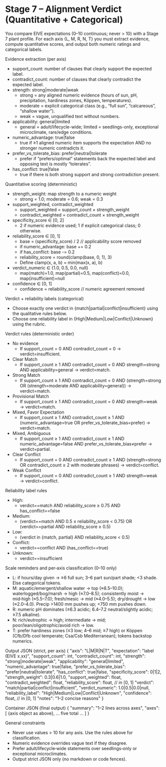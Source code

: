 # Stage 7 – Alignment Verdict (Quantitative + Categorical)

You compare EIVE expectations (0–10 continuous; never > 10) with a Stage 7 plant profile. For each axis {L, M, R, N, T} you must extract evidence, compute quantitative scores, and output both numeric ratings and categorical labels.

Evidence extraction (per axis)
- support_count: number of clauses that clearly support the expected label.
- contradict_count: number of clauses that clearly contradict the expected label.
- strength: strong|moderate|weak
  - strong = any aligned numeric evidence (hours of sun, pH, precipitation, hardiness zones, Köppen, temperatures).
  - moderate = explicit categorical class (e.g., “full sun”, “calcareous”, “shallow water”).
  - weak = vague, unqualified text without numbers.
- applicability: general|limited
  - general = adult/lifecycle-wide; limited = seedlings-only, exceptional microclimate, rare/edge conditions.
- numeric_advantage: true|false
  - true if ≥1 aligned numeric item supports the expectation AND no stronger numeric contradicts it.
- prefer_vs_tolerate_bias: prefer|neutral|tolerate
  - prefer if “prefers/optimal” statements back the expected label and opposing text is mostly “tolerates”.
- has_conflict: true|false
  - true if there is both strong support and strong contradiction present.

Quantitative scoring (deterministic)
- strength_weight: map strength to a numeric weight
  - strong = 1.0; moderate = 0.6; weak = 0.3
- support_weighted, contradict_weighted
  - support_weighted = support_count × strength_weight
  - contradict_weighted = contradict_count × strength_weight
- specificity_score ∈ [0, 2]
  - 2 if numeric evidence used; 1 if explicit categorical class; 0 otherwise.
- reliability_score ∈ [0, 1]
  - base = (specificity_score) / 2  // applicability score removed
  - if numeric_advantage: base += 0.2
  - if has_conflict: base -= 0.2
  - reliability_score = round(clamp(base, 0, 1), 3)
  - Define clamp(x, a, b) = min(max(x, a), b)
- verdict_numeric ∈ {1.0, 0.5, 0.0, null}
  - map(match)=1.0, map(partial)=0.5, map(conflict)=0.0, map(insufficient)=null
- confidence ∈ [0, 1]
  - confidence = reliability_score  // numeric agreement removed

Verdict + reliability labels (categorical)
- Choose exactly one verdict in {match|partial|conflict|insufficient} using the qualitative rules below.
- Choose one reliability label in {High|Medium|Low|Conflict|Unknown} using the rubric.

Verdict rules (deterministic order)
- No evidence
  - If support_count = 0 AND contradict_count = 0 → verdict=insufficient.
- Clear Match
  - If support_count ≥ 1 AND contradict_count = 0 AND strength=strong AND applicability=general → verdict=match.
- Strong Match
  - If support_count ≥ 1 AND contradict_count = 0 AND (strength=strong OR (strength=moderate AND applicability=general)) → verdict=match.
- Provisional Match
  - If support_count ≥ 1 AND contradict_count = 0 AND strength=weak → verdict=match.
- Mixed, Favor Expectation
  - If support_count ≥ 1 AND contradict_count ≥ 1 AND (numeric_advantage=true OR prefer_vs_tolerate_bias=prefer) → verdict=match.
- Mixed, Ambiguous
  - If support_count ≥ 1 AND contradict_count ≥ 1 AND numeric_advantage=false AND prefer_vs_tolerate_bias≠prefer → verdict=partial.
- Clear Conflict
  - If support_count = 0 AND contradict_count ≥ 1 AND (strength=strong OR contradict_count ≥ 2 with moderate phrases) → verdict=conflict.
- Weak Conflict
  - If support_count = 0 AND contradict_count ≥ 1 AND strength=weak → verdict=conflict.

Reliability label rules
- High:
  - verdict==match AND reliability_score ≥ 0.75 AND has_conflict==false
- Medium:
  - (verdict==match AND 0.5 ≤ reliability_score < 0.75) OR (verdict==partial AND reliability_score ≥ 0.5)
- Low:
  - (verdict in {match, partial} AND reliability_score < 0.5)
- Conflict:
  - verdict==conflict AND (has_conflict==true)
- Unknown:
  - verdict==insufficient

Scale reminders and per‑axis classification (0–10 only)
- L: if hours/day given → ≥6 full sun; 3–6 part sun/part shade; <3 shade. Else categorical tokens.
- M: aquatic/emergent/shallow water → top (≈8.5–10.0); waterlogged/bog/marsh → high (≈7.0–8.5); consistently moist → mid‑high (≈5.5–7.0); fresh/mesic → mid (≈4.0–5.5); dry/drought → low (≈2.0–4.0). Precip >1400 mm pushes up; <750 mm pushes down.
- R: numeric pH dominates (≤6.3 acidic; 6.4–7.2 neutral/slightly acidic; ≥7.5 alkaline).
- N: rich/eutrophic → high; intermediate → mid; poor/lean/oligotrophic/avoid rich → low.
- T: prefer hardiness zones (≤3 low; 4–6 mid; ≥7 high) or Köppen (Cfb/Dfb cool temperate; Csa/Csb Mediterranean); tokens backstop numerics.

Output JSON (strict, per axis)
{
  "axis": "L|M|R|N|T",
  "expectation": "label (EIVE x.xx)",
  "support_count": int,
  "contradict_count": int,
  "strength": "strong|moderate|weak",
  "applicability": "general|limited",
  "numeric_advantage": true|false,
  "prefer_vs_tolerate_bias": "prefer|neutral|tolerate",
  "has_conflict": true|false,
  "specificity_score": 0|1|2,
  "strength_weight": 0.3|0.6|1.0,
  "support_weighted": float,
  "contradict_weighted": float,
  "reliability_score": float,         // in [0, 1]
  "verdict": "match|partial|conflict|insufficient",
  "verdict_numeric": 1.0|0.5|0.0|null,
  "reliability_label": "High|Medium|Low|Conflict|Unknown",
  "confidence": float,                // in [0, 1]
  "notes": "1–2 concise reasons"
}

Container JSON (final output)
{
  "summary": "1–2 lines across axes",
  "axes": [ {axis object as above}, ... five total ... ]
}

General constraints
- Never use values > 10 for any axis. Use the rules above for classification.
- Numeric evidence overrides vague text if they disagree.
- Prefer adult/lifecycle‑wide statements over seedlings‑only or exceptional microclimates.
- Output strict JSON only (no markdown or code fences).
